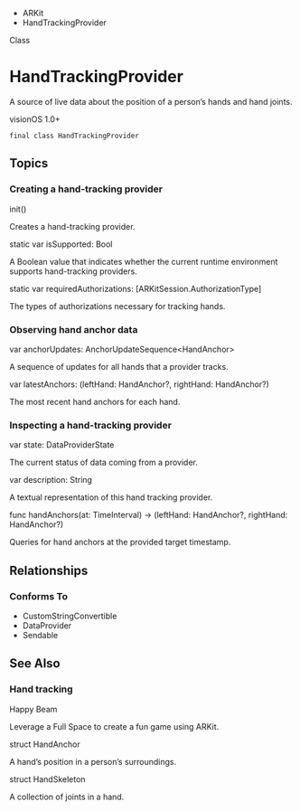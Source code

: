 

- ARKit
-  HandTrackingProvider 

Class

# HandTrackingProvider

A source of live data about the position of a person’s hands and hand joints.

visionOS 1.0+

``` source
final class HandTrackingProvider
```

## Topics

### Creating a hand-tracking provider

init()

Creates a hand-tracking provider.

static var isSupported: Bool

A Boolean value that indicates whether the current runtime environment supports hand-tracking providers.

static var requiredAuthorizations: [ARKitSession.AuthorizationType]

The types of authorizations necessary for tracking hands.

### Observing hand anchor data

var anchorUpdates: AnchorUpdateSequence&lt;HandAnchor>

A sequence of updates for all hands that a provider tracks.

var latestAnchors: (leftHand: HandAnchor?, rightHand: HandAnchor?)

The most recent hand anchors for each hand.

### Inspecting a hand-tracking provider

var state: DataProviderState

The current status of data coming from a provider.

var description: String

A textual representation of this hand tracking provider.

func handAnchors(at: TimeInterval) -> (leftHand: HandAnchor?, rightHand: HandAnchor?)

Queries for hand anchors at the provided target timestamp.

## Relationships

### Conforms To

- CustomStringConvertible
- DataProvider
- Sendable

## See Also

### Hand tracking

Happy Beam

Leverage a Full Space to create a fun game using ARKit.

struct HandAnchor

A hand’s position in a person’s surroundings.

struct HandSkeleton

A collection of joints in a hand.

